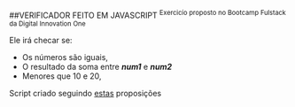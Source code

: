 ##VERIFICADOR FEITO EM JAVASCRIPT 
<sup>Exercicío proposto no Bootcamp Fulstack da Digital Innovation One</sup>

Ele irá checar se:

- Os números são iguais,
- O resultado da soma entre ***num1*** e ***num2***
- Menores que 10 e 20,

Script criado seguindo [estas]([url](https://github.com/stebsnusch/basecamp-javascript/blob/main/sintaxe-e-operadores/comparaNumeros.js)) proposições
